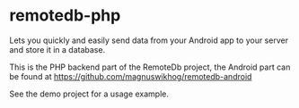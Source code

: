 # remotedb-php
Lets you quickly and easily send data from your Android app to your server and store it in a database.

This is the PHP backend part of the RemoteDb project, the Android part can be found at https://github.com/magnuswikhog/remotedb-android

See the demo project for a usage example.
